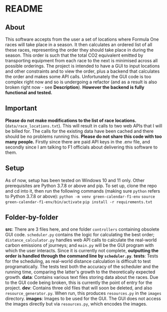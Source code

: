 # README
## About
This software accepts from the user a set of locations where Formula One races will take place in a season. It then calculates an ordered list of all these races, representing the order they should take place in during the season. This order is such that the total CO2 equivalent emitted by transporting equipment from each race to the next is minimised across all possible orderings.
The project is intended to have a GUI to input locations and other constraints and to view the order, plus a backend that calculates the order and makes some API calls. Unfortunately the GUI code is too complex right now and so is undergoing a refactor (and as a result is also broken right now - see **Description**). **However the backend is fully functional and tested.**
## Important
**Please do not make modifications to the list of race locations.** (`data/race_locations.txt`). This will result in calls to two web APIs that I will be billed for. The calls for the existing data have been cached and there should be no problems running this.
**Please do not share this code with too many people.** Firstly since there are paid API keys in the .env file, and secondly since I am talking to F1 officials about delivering this software to them.
## Setup
As of now, setup has been tested on Windows 10 and 11 only. Other prerequisites are Python 3.7.8 or above and pip.
To set up, clone the repo and cd into it, then run the following commands (making sure `python` refers to Python 3.7.8 or above):
`python -m venv green-calendar-f1-env`
`source green-calendar-f1-env/bin/activate`
`pip install -r requirements.txt`

## Folder-by-folder
**src**: There are 3 files here, and one folder `controllers` containing obsolete GUI code. `scheduler.py` contains the logic for calculating the best order; `distance_calculator.py` handles web API calls to calculate the real-world carbon emissions of journeys; and `main.py` will be the GUI program with which the user interacts. Since it is currently not complete, **outputting the order is handled through the command line by `scheduler.py`**.
**tests**: Tests for the scheduling, as real-world distance calculation is difficult to test programatically. The tests test both the accuracy of the scheduler and the running time, comparing the latter's growth to the theoretically expected growth.
**data**: Contains various text files storing data about the races. Due to the GUI code being broken, this is currently the point of entry for the project.
**dev**: Contains three old files that will soon be deleted, and also `resource_generator.py`. When run, this produces `resources.py`  in the `images` directory.
**images**: Images to be used for the GUI. The GUI does not access the images directly but via `resources.py`, which encodes the images.
